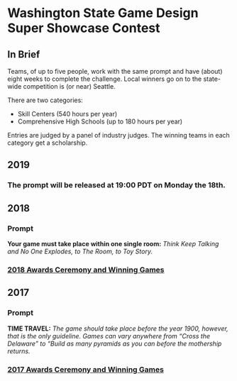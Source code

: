 ---
---

# Washington State Game Design Super Showcase Contest

## In Brief

Teams, of up to five people, work with the same prompt and have (about) eight weeks to complete the challenge. Local winners go on to the state-wide competition is (or near) Seattle.

There are two categories:
* Skill Centers (540 hours per year)
* Comprehensive High Schools (up to 180 hours per year)

Entries are judged by a panel of industry judges. The winning teams in each category get a scholarship.

## 2019

### The prompt will be released at 19:00 PDT on Monday the 18th.

## 2018

### Prompt

**Your game must take place within one single room:** _Think Keep Talking and No One Explodes, to The Room, to Toy Story._

### [2018 Awards Ceremony and Winning Games](http://capitalcomtech.info/2018/05/21/2018-state-game-design-super-showcase-contest/)

## 2017

### Prompt

**TIME TRAVEL:** _The game should take place before the year 1900, however, that is the only guideline. Games can vary anywhere from “Cross the Delaware” to “Build as many pyramids as you can before the mothership returns._

### [2017 Awards Ceremony and Winning Games](http://capitalcomtech.info/2017/05/22/2017-state-game-design-super-showcase-contest/)


